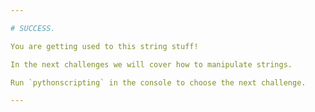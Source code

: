 ```yaml
---

# SUCCESS.

You are getting used to this string stuff!

In the next challenges we will cover how to manipulate strings.

Run `pythonscripting` in the console to choose the next challenge.

---
```


